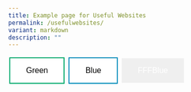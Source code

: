 ```yaml
---
title: Example page for Useful Websites
permalink: /usefulwebsites/
variant: markdown
description: ""
---
```



<style>
.button {
  border: none;
  color: white;
  padding: 16px 32px;
  text-align: center;
  text-decoration: none;
  display: inline-block;
  font-size: 16px;
  margin: 4px 2px;
  transition-duration: 0.4s;
  cursor: pointer;
}
.button1 {
  background-color: white; 
  color: black; 
  border: 2px solid #04AA6D;
}
.button1:hover {
  background-color: #04AA6D;
  color: white;
}
.button2 {
  background-color: white; 
  color: black; 
  border: 2px solid #008CBA;
}
.button2:hover {
  background-color: #008CBA;
  color: white;
}
}
.button3 {
  background-color: white; 
  color: black; 
  border: 2px solid #008CBA;
}
.button3:hover {
  background-color: #008CBA;
  color: white;
}
</style>



<button class="button button1">Green</button>
<button class="button button2">Blue</button>
<button class="button button3">FFFBlue</button>


